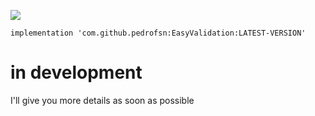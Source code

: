 [![](https://www.jitpack.io/v/pedrofsn/EasyValidation.svg)](https://www.jitpack.io/#pedrofsn/EasyValidation)

```
implementation 'com.github.pedrofsn:EasyValidation:LATEST-VERSION'
```

# in development
I'll give you more details as soon as possible
